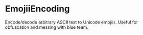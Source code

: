 # EmojiiEncoding
Encode/decode arbitrary ASCII text to Unicode emojiis. Useful for obfuscation and messing with blue team.
